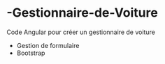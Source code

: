 # -Gestionnaire-de-Voiture

Code Angular pour créer un gestionnaire de voiture
- Gestion de formulaire
- Bootstrap